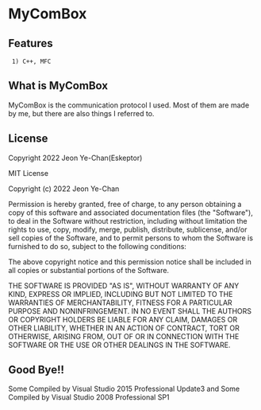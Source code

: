 # MyComBox
## Features
```
 1) C++, MFC
```
## What is MyComBox
MyComBox is the communication protocol I used.
Most of them are made by me, but there are also things I referred to.

## License
Copyright 2022 Jeon Ye-Chan(Eskeptor)

MIT License

Copyright (c) 2022 Jeon Ye-Chan

Permission is hereby granted, free of charge, to any person obtaining a copy
of this software and associated documentation files (the "Software"), to deal
in the Software without restriction, including without limitation the rights
to use, copy, modify, merge, publish, distribute, sublicense, and/or sell
copies of the Software, and to permit persons to whom the Software is
furnished to do so, subject to the following conditions:

The above copyright notice and this permission notice shall be included in all
copies or substantial portions of the Software.

THE SOFTWARE IS PROVIDED "AS IS", WITHOUT WARRANTY OF ANY KIND, EXPRESS OR
IMPLIED, INCLUDING BUT NOT LIMITED TO THE WARRANTIES OF MERCHANTABILITY,
FITNESS FOR A PARTICULAR PURPOSE AND NONINFRINGEMENT. IN NO EVENT SHALL THE
AUTHORS OR COPYRIGHT HOLDERS BE LIABLE FOR ANY CLAIM, DAMAGES OR OTHER
LIABILITY, WHETHER IN AN ACTION OF CONTRACT, TORT OR OTHERWISE, ARISING FROM,
OUT OF OR IN CONNECTION WITH THE SOFTWARE OR THE USE OR OTHER DEALINGS IN THE
SOFTWARE.
## Good Bye!!
Some Compiled by Visual Studio 2015 Professional Update3 and
Some Compiled by Visual Studio 2008 Professional SP1
